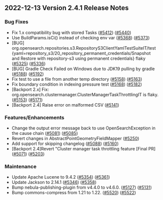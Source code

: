 ## 2022-12-13 Version 2.4.1 Release Notes

### Bug Fixes
* Fix 1.x compatibility bug with stored Tasks ([#5412](https://github.com/opensearch-project/opensearch/pull/5412)) ([#5440](https://github.com/opensearch-project/opensearch/pull/5440))
* Use BuildParams.isCi() instead of checking env var ([#5368](https://github.com/opensearch-project/opensearch/pull/5368)) ([#5373](https://github.com/opensearch-project/opensearch/pull/5373))
* [BUG] org.opensearch.repositories.s3.RepositoryS3ClientYamlTestSuiteIT/test {yaml=repository_s3/20_repository_permanent_credentials/Snapshot and Restore with repository-s3 using permanent credentials} flaky ([#5325](https://github.com/opensearch-project/opensearch/pull/5325)) ([#5336](https://github.com/opensearch-project/opensearch/pull/5336))
* [BUG] Gradle Check Failed on Windows due to JDK19 pulling by gradle ([#5188](https://github.com/opensearch-project/opensearch/pull/5188)) ([#5192](https://github.com/opensearch-project/opensearch/pull/5192))
* Fix test to use a file from another temp directory ([#5158](https://github.com/opensearch-project/opensearch/pull/5158)) ([#5163](https://github.com/opensearch-project/opensearch/pull/5163))
* Fix boundary condition in indexing pressure test ([#5168](https://github.com/opensearch-project/opensearch/pull/5168)) ([#5182](https://github.com/opensearch-project/opensearch/pull/5182))
* [Backport 2.x] Fix: org.opensearch.clustermanager.ClusterManagerTaskThrottlingIT is flaky. ([#5153](https://github.com/opensearch-project/opensearch/pull/5153)) ([#5171](https://github.com/opensearch-project/opensearch/pull/5171))
* [Backport 2.4] Raise error on malformed CSV ([#5141](https://github.com/opensearch-project/opensearch/pull/5141))

### Features/Enhancements
* Change the output error message back to use OpenSearchException in the cause chain ([#5081](https://github.com/opensearch-project/opensearch/pull/5081)) ([#5085](https://github.com/opensearch-project/opensearch/pull/5085))
* Revert changes in AbstractPointGeometryFieldMapper ([#5250](https://github.com/opensearch-project/opensearch/pull/5250))
* Add support for skipping changelog ([#5088](https://github.com/opensearch-project/opensearch/pull/5088)) ([#5160](https://github.com/opensearch-project/opensearch/pull/5160))
* [Backport 2.4]Revert "Cluster manager task throttling feature [Final PR] ([#5071](https://github.com/opensearch-project/opensearch/pull/5071))  ([#5203](https://github.com/opensearch-project/opensearch/pull/5203))

### Maintenance
* Update Apache Lucene to 9.4.2 ([#5354](https://github.com/opensearch-project/opensearch/pull/5354)) ([#5361](https://github.com/opensearch-project/opensearch/pull/5361))
* Update Jackson to 2.14.1 ([#5346](https://github.com/opensearch-project/opensearch/pull/5346)) ([#5358](https://github.com/opensearch-project/opensearch/pull/5358))
* Bump nebula-publishing-plugin from v4.4.0 to v4.6.0. ([#5127](https://github.com/opensearch-project/opensearch/pull/5127)) ([#5131](https://github.com/opensearch-project/opensearch/pull/5131))
* Bump commons-compress from 1.21 to 1.22. ([#5520](https://github.com/opensearch-project/OpenSearch/pull/5520)) ([#5522](https://github.com/opensearch-project/opensearch/pull/5522))
